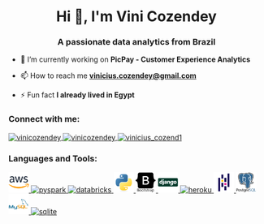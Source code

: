 <h1 align="center">Hi 👋, I'm Vini Cozendey</h1>
<h3 align="center">A passionate data analytics from Brazil</h3>

- 🔭 I’m currently working on **PicPay - Customer Experience Analytics**

- 📫 How to reach me **vinicius.cozendey@gmail.com**

- ⚡ Fun fact **I already lived in Egypt**

<h3 align="left">Connect with me:</h3>
<p align="left">
  <a href="https://linkedin.com/in/vinicozendey" target="blank">
    <img align="center" src="https://raw.githubusercontent.com/rahuldkjain/github-profile-readme-generator/master/src/images/icons/Social/linked-in-alt.svg" alt="vinicozendey" height="30" width="40" />
  </a>
  <a href="https://instagram.com/vinicozendey" target="blank">
    <img align="center" src="https://raw.githubusercontent.com/rahuldkjain/github-profile-readme-generator/master/src/images/icons/Social/instagram.svg" alt="vinicozendey" height="30" width="40" />
  </a>
  <a href="https://www.hackerrank.com/vinicius_cozend1" target="blank">
    <img align="center" src="https://raw.githubusercontent.com/rahuldkjain/github-profile-readme-generator/master/src/images/icons/Social/hackerrank.svg" alt="vinicius_cozend1" height="30" width="40" />
  </a>
</p>

<h3 align="left">Languages and Tools:</h3>
<p align="left">
  <a href="https://aws.amazon.com" target="_blank" rel="noreferrer"> 
    <img src="https://raw.githubusercontent.com/devicons/devicon/master/icons/amazonwebservices/amazonwebservices-original-wordmark.svg" alt="aws" width="40" height="40"/>
  </a>
  <a href="https://spark.apache.org/docs/latest/api/python/index.html" target="_blank" rel="noreferrer"> 
    <img src="https://upload.wikimedia.org/wikipedia/commons/thumb/f/f3/Apache_Spark_logo.svg/1024px-Apache_Spark_logo.svg.png" alt="pyspark" width="40" height="40"/> 
  </a>
  <a href="https://www.databricks.com/br" target="_blank" rel="noreferrer"> 
    <img src="https://imgs.search.brave.com/j-llExVqzAvdhAO1AcD4lGWc059JurIMa6zJZlCxJqI/rs:fit:860:0:0/g:ce/aHR0cHM6Ly9sb2dv/dHlwLnVzL2ZpbGUv/ZGF0YWJyaWNrcy5z/dmc.svg" alt="databricks" width="40" height="40"/> 
  </a>
  <a href="https://www.python.org" target="_blank" rel="noreferrer"> 
    <img src="https://raw.githubusercontent.com/devicons/devicon/master/icons/python/python-original.svg" alt="python" width="40" height="40"/> 
  </a>
  <a href="https://getbootstrap.com" target="_blank" rel="noreferrer"> 
    <img src="https://raw.githubusercontent.com/devicons/devicon/master/icons/bootstrap/bootstrap-plain-wordmark.svg" alt="bootstrap" width="40" height="40"/>
  </a>
  <a href="https://www.djangoproject.com/" target="_blank" rel="noreferrer">
    <img src="https://raw.githubusercontent.com/devicons/devicon/master/icons/django/django-original.svg" alt="django" width="40" height="40"/> 
  </a> 
  <a href="https://heroku.com" target="_blank" rel="noreferrer"> 
    <img src="https://www.vectorlogo.zone/logos/heroku/heroku-icon.svg" alt="heroku" width="40" height="40"/> 
  </a>
  <a href="https://pandas.pydata.org/" target="_blank" rel="noreferrer"> 
    <img src="https://raw.githubusercontent.com/devicons/devicon/2ae2a900d2f041da66e950e4d48052658d850630/icons/pandas/pandas-original.svg" alt="pandas" width="40" height="40"/> 
  </a> 
  <a href="https://www.postgresql.org" target="_blank" rel="noreferrer">
    <img src="https://raw.githubusercontent.com/devicons/devicon/master/icons/postgresql/postgresql-original-wordmark.svg" alt="postgresql" width="40" height="40"/>
  </a>
  <a href="https://www.mysql.com/" target="_blank" rel="noreferrer"> 
    <img src="https://raw.githubusercontent.com/devicons/devicon/master/icons/mysql/mysql-original-wordmark.svg" alt="mysql" width="40" height="40"/>
  </a> 
  <a href="https://www.sqlite.org/" target="_blank" rel="noreferrer"> 
    <img src="https://www.vectorlogo.zone/logos/sqlite/sqlite-icon.svg" alt="sqlite" width="40" height="40"/> 
  </a> 
</p>
